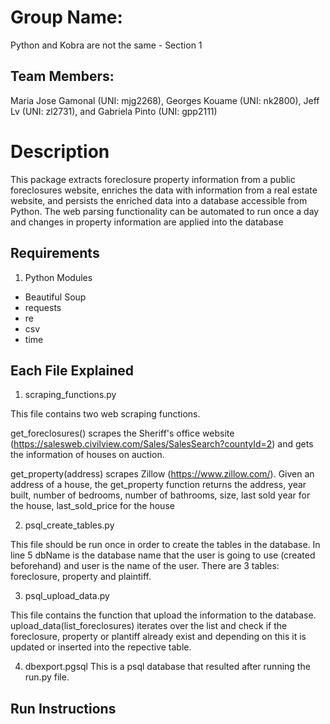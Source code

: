 # Group Name: 
Python and Kobra are not the same - Section 1

## Team Members: 
Maria Jose Gamonal (UNI: mjg2268), Georges Kouame (UNI: nk2800), Jeff Lv (UNI: zl2731), and Gabriela Pinto (UNI: gpp2111)

# Description
This package extracts foreclosure property information from a public foreclosures website, enriches the data with information 
from a real estate website, and persists the enriched data into a database accessible from Python. The web parsing functionality can be automated 
to run once a day and changes in property information are applied into the database

## Requirements
1. Python Modules
- Beautiful Soup
- requests
- re
- csv
- time

## Each File Explained
1. scraping_functions.py

This file contains two web scraping functions. 

get_foreclosures() scrapes the Sheriff's office website (https://salesweb.civilview.com/Sales/SalesSearch?countyId=2) and gets the information of houses on auction.

get_property(address) scrapes Zillow (https://www.zillow.com/). Given an address of a house, the get_property function returns the address, year built, number of bedrooms, number of bathrooms, size, last sold year for the house, last_sold_price for the house


2. psql_create_tables.py

This file should be run once in order to create the tables in the database. In line 5 dbName is the database name that the user is going to use (created beforehand) and user is the name of the user. There are 3 tables: foreclosure, property and plaintiff.


3. psql_upload_data.py

This file contains the function that upload the information to the database.
upload_data(list_foreclosures) iterates over the list and check if the foreclosure, property or plantiff already exist and depending on this it is updated or inserted into the repective table.

4. dbexport.pgsql
This is a psql database that resulted after running the run.py file.

## Run Instructions




